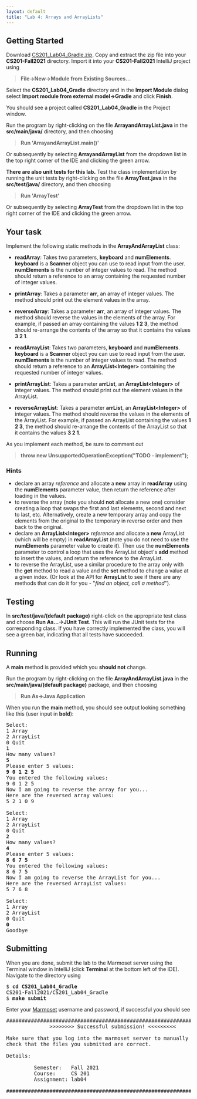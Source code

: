 ```yaml
---
layout: default
title: "Lab 4: Arrays and ArrayLists"
---
```


## Getting Started

Download [CS201\_Lab04\_Gradle.zip](CS201_Lab04_Gradle.zip). Copy and extract the zip file into your **CS201-Fall2021** directory. Import it into your **CS201-Fall2021** IntelliJ project using

> **File&rarr;New&rarr;Module from Existing Sources...**

Select the **CS201\_Lab04\_Gradle** directory and in the **Import Module** dialog select **Import module from external model&rarr;Gradle** and click **Finish**.

You should see a project called **CS201\_Lab04\_Gradle** in the Project window.

Run the program by right-clicking on the file **ArrayandArrayList.java** in the **src/main/java/** directory, and then choosing

> **Run 'ArrayandArrayList.main()'**

Or subsequently by selecting **ArrayandArrayList** from the dropdown list in the top right corner of the IDE and clicking the green arrow.

**There are also unit tests for this lab.** Test the class implementation by running the unit tests by right-clicking on the file **ArrayTest.java** in the **src/test/java/** directory, and then choosing

> **Run 'ArrayTest'**

Or subsequently by selecting **ArrayTest** from the dropdown list in the top right corner of the IDE and clicking the green arrow.

## Your task

Implement the following static methods in the **ArrayAndArrayList** class:

-   **readArray**: Takes two parameters, **keyboard** and **numElements**. **keyboard** is a **Scanner** object you can use to read input from the user. **numElements** is the number of integer values to read. The method should return a reference to an array containing the requested number of integer values.

-   **printArray**: Takes a parameter **arr**, an array of integer values. The method should print out the element values in the array.

-   **reverseArray**: Takes a parameter **arr**, an array of integer values. The method should reverse the values in the elements of the array. For example, if passed an array containing the values **1 2 3**, the method should re-arrange the contents of the array so that it contains the values **3 2 1**.

-   **readArrayList**: Takes two parameters, **keyboard** and **numElements**. **keyboard** is a **Scanner** object you can use to read input from the user. **numElements** is the number of integer values to read. The method should return a reference to an **ArrayList\<Integer\>** containing the requested number of integer values.

-   **printArrayList**: Takes a parameter **arrList**, an **ArrayList\<Integer\>** of integer values. The method should print out the element values in the ArrayList.

-   **reverseArrayList**: Takes a parameter **arrList**, an **ArrayList\<Integer\>** of integer values. The method should reverse the values in the elements of the ArrayList. For example, if passed an ArrayList containing the values **1 2 3**, the method should re-arrange the contents of the ArrayList so that it contains the values **3 2 1**.

As you implement each method, be sure to comment out

> **throw new UnsupportedOperationException("TODO - implement");**

### Hints

-   declare an array *reference* and allocate a **new** array in **readArray** using the **numElements** parameter value, then return the reference after loading in the values.
-   to reverse the array (note you should **not** allocate a new one) consider creating a loop that swaps the first and last elements, second and next to last, etc. Alternatively, create a new temporary array and copy the elements from the original to the temporary in reverse order and then back to the original.
-   declare an **ArrayList\<Integer\>** *reference* and allocate a **new** ArrayList (which will be empty) in **readArrayList** (note you do not need to use the **numElements** parameter value to create it). Then use the **numElements** parameter to control a loop that uses the ArrayList object's **add** method to insert the values, and return the reference to the ArrayList.
-   to reverse the ArrayList, use a similar procedure to the array only with the **get** method to read a value and the **set** method to change a value at a given index. (Or look at the API for **ArrayList** to see if there are any methods that can do it for you - "*find an object, call a method*").

## Testing

In **src/test/java/(default package)** right-click on the appropriate test class and choose **Run As...&rarr;JUnit Test**. This will run the JUnit tests for the corresponding class. If you have correctly implemented the class, you will see a green bar, indicating that all tests have succeeded.

## Running

A **main** method is provided which you **should not** change. 

Run the program by right-clicking on the file **ArrayAndArrayList.java** in the **src/main/java/(default package)** package, and then choosing

> **Run As&rarr;Java Application**

When you run the **main** method, you should see output looking something like this (user input in **bold**):

<pre>
Select:
1 Array
2 ArrayList
0 Quit
<b>1</b>
How many values? 
<b>5</b>
Please enter 5 values:
<b>9 0 1 2 5</b>
You entered the following values:
9 0 1 2 5 
Now I am going to reverse the array for you...
Here are the reversed array values:
5 2 1 0 9 

Select:
1 Array
2 ArrayList
0 Quit
<b>2</b>
How many values? 
<b>4</b>
Please enter 5 values:
<b>8 6 7 5</b>
You entered the following values:
8 6 7 5
Now I am going to reverse the ArrayList for you...
Here are the reversed ArrayList values:
5 7 6 8 

Select:
1 Array
2 ArrayList
0 Quit
<b>0</b>
Goodbye
</pre>

## Submitting

When you are done, submit the lab to the Marmoset server using the Terminal window in IntelliJ (click **Terminal** at the bottom left of the IDE). Navigate to the directory using

<pre>
$ <b>cd CS201_Lab04_Gradle</b>
CS201-Fall2021/CS201_Lab04_Gradle
$ <b>make submit</b>
</pre>

Enter your [Marmoset](https://cs.ycp.edu/marmoset) username and password, if successful you should see

<pre>
######################################################################
              >>>>>>>> Successful submission! <<<<<<<<<

Make sure that you log into the marmoset server to manually
check that the files you submitted are correct.

Details:

         Semester:   Fall 2021
         Course:     CS 201
         Assignment: lab04

######################################################################
</pre>
